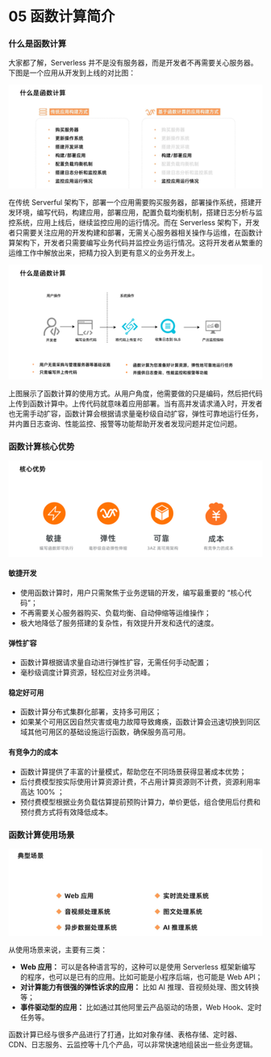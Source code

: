 # 05 函数计算简介

### 什么是函数计算

大家都了解，Serverless 并不是没有服务器，而是开发者不再需要关心服务器。下图是一个应用从开发到上线的对比图：

![1.jpg](assets/2020-08-03-024851.jpg)

在传统 Serverful 架构下，部署一个应用需要购买服务器，部署操作系统，搭建开发环境，编写代码，构建应用，部署应用，配置负载均衡机制，搭建日志分析与监控系统，应用上线后，继续监控应用的运行情况。而在 Serverless 架构下，开发者只需要关注应用的开发构建和部署，无需关心服务器相关操作与运维，在函数计算架构下，开发者只需要编写业务代码并监控业务运行情况。这将开发者从繁重的运维工作中解放出来，把精力投入到更有意义的业务开发上。

![2.png](assets/2020-08-03-024852.png)

上图展示了函数计算的使用方式。从用户角度，他需要做的只是编码，然后把代码上传到函数计算中。上传代码就意味着应用部署。当有高并发请求涌入时，开发者也无需手动扩容，函数计算会根据请求量毫秒级自动扩容，弹性可靠地运行任务，并内置日志查询、性能监控、报警等功能帮助开发者发现问题并定位问题。

### 函数计算核心优势

![3.png](assets/2020-08-03-024854.png)

#### 敏捷开发

- 使用函数计算时，用户只需聚焦于业务逻辑的开发，编写最重要的 “核心代码”；
- 不再需要关心服务器购买、负载均衡、自动伸缩等运维操作；
- 极大地降低了服务搭建的复杂性，有效提升开发和迭代的速度。

#### 弹性扩容

- 函数计算根据请求量自动进行弹性扩容，无需任何手动配置；
- 毫秒级调度计算资源，轻松应对业务洪峰。

#### 稳定好可用

- 函数计算分布式集群化部署，支持多可用区；
- 如果某个可用区因自然灾害或电力故障导致瘫痪，函数计算会迅速切换到同区域其他可用区的基础设施运行函数，确保服务高可用。

#### 有竞争力的成本

- 函数计算提供了丰富的计量模式，帮助您在不同场景获得显著成本优势；
- 后付费模型按实际使用计算资源计费，不占用计算资源则不计费，资源利用率高达 100% ；
- 预付费模型根据业务负载估算提前预购计算力，单价更低，组合使用后付费和预付费方式将有效降低成本。

### 函数计算使用场景

![4.jpg](assets/2020-08-03-024854.jpg)

从使用场景来说，主要有三类：

- **Web 应用：** 可以是各种语言写的，这种可以是使用 Serverless 框架新编写的程序，也可以是已有的应用。比如可能是小程序后端，也可能是 Web API；
- **对计算能力有很强的弹性诉求的应用：** 比如 AI 推理、音视频处理、图文转换等；
- **事件驱动型的应用：** 比如通过其他阿里云产品驱动的场景，Web Hook、定时任务等。

函数计算已经与很多产品进行了打通，比如对象存储、表格存储、定时器、CDN、日志服务、云监控等十几个产品，可以非常快速地组装出一些业务逻辑。
